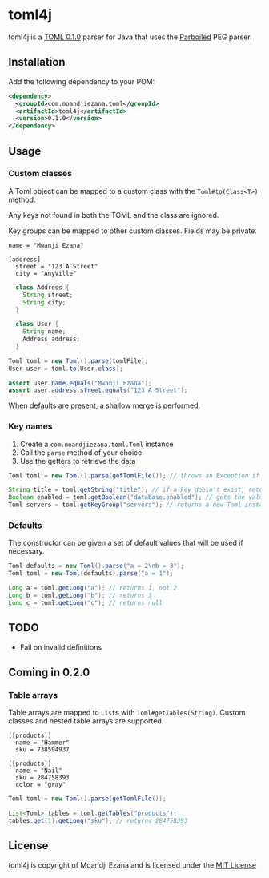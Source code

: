 # toml4j

toml4j is a [TOML 0.1.0](https://github.com/mojombo/toml) parser for Java that uses the [Parboiled](http://www.parboiled.org) PEG parser.

## Installation

Add the following dependency to your POM:

````xml
<dependency>
  <groupId>com.moandjiezana.toml</groupId>
  <artifactId>toml4j</artifactId>
  <version>0.1.0</version>
</dependency>
````

## Usage

### Custom classes

A Toml object can be mapped to a custom class with the `Toml#to(Class<T>)` method.

Any keys not found in both the TOML and the class are ignored.

Key groups can be mapped to other custom classes. Fields may be private.

````
name = "Mwanji Ezana"

[address]
  street = "123 A Street"
  city = "AnyVille"
````

````java
  class Address {
    String street;
    String city;
  }

  class User {
    String name;
    Address address;
  }
````

````java
Toml toml = new Toml().parse(tomlFile);
User user = toml.to(User.class);

assert user.name.equals("Mwanji Ezana");
assert user.address.street.equals("123 A Street");
````

When defaults are present, a shallow merge is performed.

### Key names

1. Create a `com.moandjiezana.toml.Toml` instance
2. Call the `parse` method of your choice
3. Use the getters to retrieve the data

````java
Toml toml = new Toml().parse(getTomlFile()); // throws an Exception if the TOML is incorrect

String title = toml.getString("title"); // if a key doesn't exist, returns null
Boolean enabled = toml.getBoolean("database.enabled"); // gets the value of enabled from the database key group
Toml servers = toml.getKeyGroup("servers"); // returns a new Toml instance containing only the key group's values
````

### Defaults

The constructor can be given a set of default values that will be used if necessary.

````java
Toml defaults = new Toml().parse("a = 2\nb = 3");
Toml toml = new Toml(defaults).parse("a = 1");

Long a = toml.getLong("a"); // returns 1, not 2
Long b = toml.getLong("b"); // returns 3
Long c = toml.getLong("c"); // returns null
````

## TODO

* Fail on invalid definitions

## Coming in 0.2.0

### Table arrays

Table arrays are mapped to `List`s with `Toml#getTables(String)`. Custom classes and nested table arrays are supported.

````
[[products]]
  name = "Hammer"
  sku = 738594937

[[products]]
  name = "Nail"
  sku = 284758393
  color = "gray"
````

````java
Toml toml = new Toml().parse(getTomlFile());

List<Toml> tables = toml.getTables("products");
tables.get(1).getLong("sku"); // returns 284758393
````

## License

toml4j is copyright of Moandji Ezana and is licensed under the [MIT License](http://www.opensource.org/licenses/mit-license.php)

